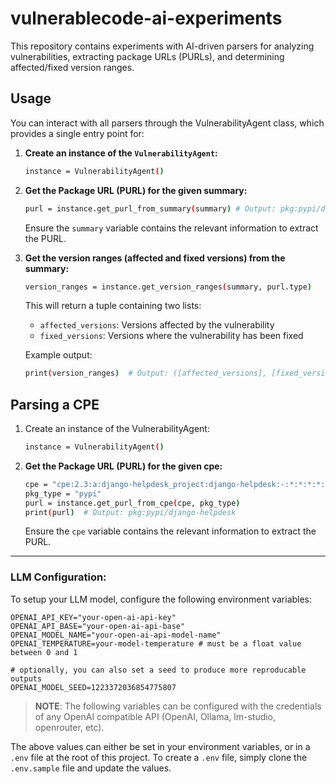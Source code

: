 # vulnerablecode-ai-experiments

This repository contains experiments with AI-driven parsers for analyzing vulnerabilities, extracting package URLs (PURLs), and determining affected/fixed version ranges.

## Usage

You can interact with all parsers through the VulnerabilityAgent class, which provides a single entry point for:

1. **Create an instance of the `VulnerabilityAgent`:**
    ```bash
    instance = VulnerabilityAgent()
    ```

2. **Get the Package URL (PURL) for the given summary:**
    ```bash
    purl = instance.get_purl_from_summary(summary) # Output: pkg:pypi/django-helpdesk
    ```
    Ensure the `summary` variable contains the relevant information to extract the PURL.

3. **Get the version ranges (affected and fixed versions) from the summary:**
    ```bash
    version_ranges = instance.get_version_ranges(summary, purl.type)
    ```
    This will return a tuple containing two lists:
    - `affected_versions`: Versions affected by the vulnerability
    - `fixed_versions`: Versions where the vulnerability has been fixed

    Example output:
    ```bash
    print(version_ranges)  # Output: ([affected_versions], [fixed_versions])
    ```

## Parsing a CPE

1. Create an instance of the VulnerabilityAgent:
    ```bash
    instance = VulnerabilityAgent()
    ```

2. **Get the Package URL (PURL) for the given cpe:**
    ```bash
    cpe = "cpe:2.3:a:django-helpdesk_project:django-helpdesk:-:*:*:*:*:*:*:*"
    pkg_type = "pypi"
    purl = instance.get_purl_from_cpe(cpe, pkg_type)
    print(purl)  # Output: pkg:pypi/django-helpdesk
    ```
    Ensure the `cpe` variable contains the relevant information to extract the PURL.

---

### LLM Configuration:

To setup your LLM model, configure the following environment variables:
```
OPENAI_API_KEY="your-open-ai-api-key"
OPENAI_API_BASE="your-open-ai-api-base"
OPENAI_MODEL_NAME="your-open-ai-api-model-name"
OPENAI_TEMPERATURE=your-model-temperature # must be a float value between 0 and 1

# optionally, you can also set a seed to produce more reproducable outputs
OPENAI_MODEL_SEED=1223372036854775807
```

> **NOTE**: The following variables can be configured with the credentials of any OpenAI compatible API (OpenAI, Ollama, lm-studio, openrouter, etc).

The above values can either be set in your environment variables, or in a `.env` file at the root of this project. To create a `.env` file, simply clone the `.env.sample` file and update the values.